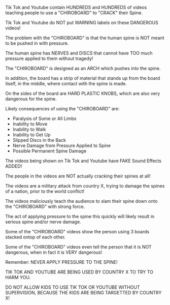 Tik Tok and Youtube contain HUNDREDS and HUNDREDS of videos teaching people to use a "CHIROBOARD" to "CRACK" their Spine.

Tik Tok and Youtube do NOT put WARNING labels on these DANGEROUS videos!

The problem with the "CHIROBOARD" is that the human spine is NOT meant to be pushed in with pressure.

The human spine has NERVES and DISCS that cannot have TOO much pressure applied to them without tragedy!

The "CHIROBOARD" is designed as an ARCH which pushes into the spine.

In addition, the board has a strip of material that stands up from the board itself, in the middle, where contact with the spine is made.

On the sides of the board are HARD PLASTIC KNOBS, which are also very dangerous for the spine.

Likely consequences of using the "CHIROBOARD" are:
* Paralysis of Some or All Limbs
* Inability to Move
* Inability to Walk
* Inability to Get Up
* Slipped Discs in the Back
* Nerve Damage from Pressure Applied to Spine
* Possible Permanent Spine Damage

The videos being shown on Tik Tok and Youtube have FAKE Sound Effects ADDED!

The people in the videos are NOT actually cracking their spines at all!

The videos are a military attack from country X, trying to damage the spines of a nation, prior to the world conflict!

The videos maliciously teach the audience to slam their spine down onto the "CHIROBOARD" with strong force.

The act of applying pressure to the spine this quickly will likely result in serious spine and/or nerve damage.

Some of the "CHIROBOARD" videos show the person using 3 boards stacked ontop of each other.

Some of the "CHIROBOARD" videos even tell the person that it is NOT dangerous, when in fact it is VERY dangerous!

Remember: NEVER APPLY PRESSURE TO THE SPINE!

TIK TOK AND YOUTUBE ARE BEING USED BY COUNTRY X TO TRY TO HARM YOU.

DO NOT ALLOW KIDS TO USE TIK TOK OR YOUTUBE WITHOUT SUPERVISION, BECAUSE THE KIDS ARE BEING TARGETTED BY COUNTRY X!

